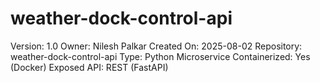 # weather-dock-control-api
Version: 1.0 Owner: Nilesh Palkar 
Created On: 2025-08-02 
Repository: weather-dock-control-api Type: 
Python Microservice Containerized: Yes (Docker) 
Exposed API: REST (FastAPI)
